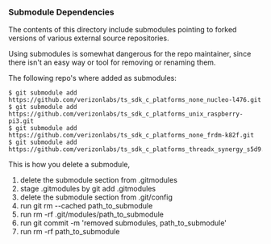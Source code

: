 ### Submodule Dependencies
The contents of this directory include submodules pointing to forked versions of various external source repositories.

Using submodules is somewhat dangerous for the repo maintainer, since there isn't an easy way or tool for removing or renaming them.

The following repo's where added as submodules:
```
$ git submodule add https://github.com/verizonlabs/ts_sdk_c_platforms_none_nucleo-l476.git
$ git submodule add https://github.com/verizonlabs/ts_sdk_c_platforms_unix_raspberry-pi3.git
$ git submodule add https://github.com/verizonlabs/ts_sdk_c_platforms_none_frdm-k82f.git
$ git submodule add https://github.com/verizonlabs/ts_sdk_c_platforms_threadx_synergy_s5d9.git
```

This is how you delete a submodule,

1. delete the submodule section from .gitmodules
2. stage .gitmodules by git add .gitmodules
3. delete the submodule section from .git/config
4. run git rm --cached path_to_submodule
5. run rm -rf .git/modules/path_to_submodule
6. run git commit -m 'removed submodules, path_to_submodule'
7. run rm -rf path_to_submodule
